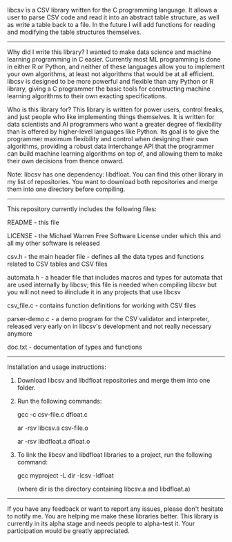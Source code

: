 libcsv is a CSV library written for the C programming language. It allows
a user to parse CSV code and read it into an abstract table structure,
as well as write a table back to a file. In the future I will add
functions for reading and modifying the table structures themselves.

---------------------------------------------------------------------------

Why did I write this library?
I wanted to make data science and machine learning programming in C
easier. Currently most ML programming is done in either R or Python,
and neither of these languages allow you to implement your own
algorithms, at least not algorithms that would be at all efficient. libcsv
is designed to be more powerful and flexible than any Python or R library,
giving a C programmer the basic tools for constructing machine learning
algorithms to their own exacting specifications.

Who is this library for?
This library is written for power users, control freaks, and just people
who like implementing things themselves. It is written for data scientists
and AI programmers who want a greater degree of flexibility than is
offered by higher-level languages like Python. Its goal is to give the
programmer maximum flexibility and control when designing their own
algorithms, providing a robust data interchange API that the programmer
can build machine learning algorithms on top of, and allowing them to
make their own decisions from thence onward.

Note: libcsv has one dependency: libdfloat. You can find this other
library in my list of repositories. You want to download both repositories
and merge them into one directory before compiling.

---------------------------------------------------------------------------

This repository currently includes the following files:

README - this file

LICENSE - the Michael Warren Free Software License under which this and
all my other software is released

csv.h - the main header file - defines all the data types and functions
related to CSV tables and CSV files

automata.h - a header file that includes macros and types for automata
that are used internally by libcsv; this file is needed when compiling
libcsv but you will not need to #include it in any projects that use
libcsv

csv_file.c - contains function definitions for working with CSV files

parser-demo.c - a demo program for the CSV validator and interpreter,
released very early on in libcsv's development and not really necessary
anymore

doc.txt - documentation of types and functions

------------------------------------------------------------------------

Installation and usage instructions:

1. Download libcsv and libdfloat repositories and merge them into
   one folder.

2. Run the following commands:

   gcc -c csv-file.c dfloat.c

   ar -rsv libcsv.a csv-file.o

   ar -rsv libdfloat.a dfloat.o

3. To link the libcsv and libdfloat libraries to a project, run the
   following command:

   gcc myproject -L dir -lcsv -ldfloat

   (where dir is the directory containing libcsv.a and libdfloat.a)

------------------------------------------------------------------------

If you have any feedback or want to report any issues, please don't
hesitate to notify me. You are helping me make these libraries
better. This library is currently in its alpha stage and needs people
to alpha-test it. Your participation would be greatly appreciated.
